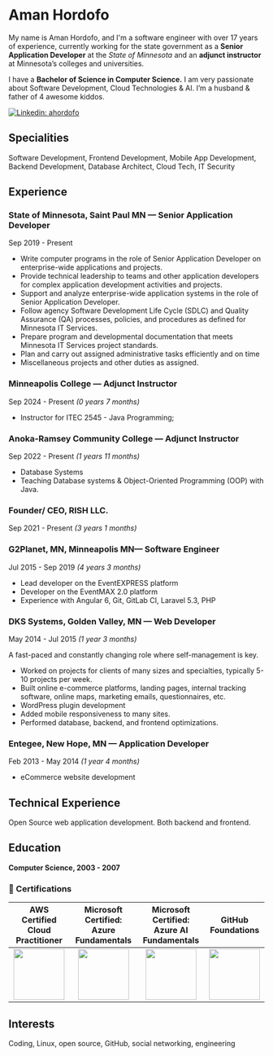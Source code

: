 # Aman Hordofo
My name is Aman Hordofo, and I'm a software engineer with over 17 years of experience, currently working for the state government as a **Senior Application Developer** at the *State of Minnesota* and an **adjunct instructor** at Minnesota’s colleges and universities.

I have a **Bachelor of Science in Computer Science.** I am very passionate about Software Development, Cloud Technologies & AI. I’m a husband & father of 4 awesome kiddos. 


[![Linkedin: ahordofo](https://img.shields.io/badge/-Linkedin-blue?style=flat-square&logo=Linkedin&logoColor=white&link=https://www.linkedin.com/in/amanho/)](https://www.linkedin.com/in/amanho/)



## Specialities

Software Development, Frontend Development, Mobile App Development, Backend Development, Database Architect, Cloud Tech, IT Security
                    

## Experience

### State of Minnesota, Saint Paul MN — Senior Application Developer

Sep 2019 - Present

- Write computer programs in the role of Senior Application Developer on enterprise-wide applications and projects.
- Provide technical leadership to teams and other application developers for complex application development activities and projects.
- Support and analyze enterprise-wide application systems in the role of Senior Application Developer.
- Follow agency Software Development Life Cycle (SDLC) and Quality Assurance (QA) processes, policies, and procedures as defined for Minnesota IT Services.
- Prepare program and developmental documentation that meets Minnesota IT Services project standards.
- Plan and carry out assigned administrative tasks efficiently and on time
- Miscellaneous projects and other duties as assigned.

### Minneapolis College — Adjunct Instructor 
Sep 2024 - Present _(0 years 7 months)_
- Instructor for ITEC 2545 - Java Programming;


### Anoka-Ramsey Community College — Adjunct Instructor 
Sep 2022 - Present _(1 years 11 months)_
- Database Systems
- Teaching Database systems &  Object-Oriented Programming (OOP) with Java. 


### Founder/ CEO, RISH LLC.

Sep 2021 - Present _(3 years 1 months)_

### G2Planet, MN, Minneapolis MN— Software Engineer

Jul 2015 - Sep 2019 _(4 years 3 months)_

- Lead developer on the EventEXPRESS platform
- Developer on the EventMAX 2.0 platform
- Experience with Angular 6, Git, GitLab CI, Laravel 5.3, PHP

### DKS Systems, Golden Valley, MN — Web Developer
May 2014 - Jul 2015 _(1 year 3 months)_

A fast-paced and constantly changing role where self-management is key.

- Worked on projects for clients of many sizes and specialties, typically 5-10 projects per week.
- Built online e-commerce platforms, landing pages, internal tracking software, online maps, marketing emails, questionnaires, etc.
- WordPress plugin development
- Added mobile responsiveness to many sites.
- Performed database, backend, and frontend optimizations.

### Entegee, New Hope, MN — Application Developer 
Feb 2013 - May 2014 _(1 year 4 months)_

- eCommerce website development

## Technical Experience

Open Source web application development. Both backend and frontend.

## Education

**Computer Science, 2003 - 2007**



### 📝  Certifications

| AWS Certified Cloud Practitioner| Microsoft Certified: Azure Fundamentals  | Microsoft Certified: Azure AI Fundamentals|GitHub Foundations|
| :---------: | :---------: | :---------: |  :---------: |
| <a href="https://www.credly.com/badges/7c4471e6-c1e5-4dae-8104-783a051a24e6" target="_blank"><img src="https://getamano.github.io/Resume/aws.png" width="100"></a>  | <a href="https://learn.microsoft.com/api/credentials/share/en-us/getamano/49EE50CEE5E080BA?sharingId" target="_blank"><img src="https://getamano.github.io/Resume/azure.png" width="100"></a>  | <a href="https://learn.microsoft.com/api/credentials/share/en-us/getamano/BC77473BA0EF6A9E?sharingId=C39555B6073D61C4" target="_blank"><img src="https://getamano.github.io/Resume/AI-900+Badge.png" width="100"></a>  |  <a href="https://www.credly.com/badges/ed28cad3-dce5-441f-9727-42c9e85db38c" target="_blank"><img src="https://getamano.github.io/Resume/github-foundation.png" width="100"></a> |


## Interests

Coding, Linux, open source, GitHub, social networking, engineering


